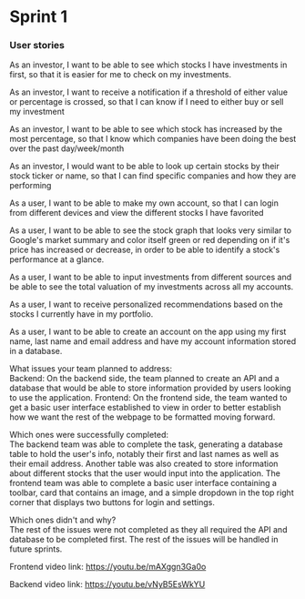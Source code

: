 # Sprint 1

### User stories

As an investor, I want to be able to see which stocks I have investments in first, so that it is easier for me to check on my investments.

As an investor, I want to receive a notification if a threshold of either value or percentage is crossed, so that I can know if I need to either buy or sell my investment

As an investor, I want to be able to see which stock has increased by the most percentage, so that I know which companies have been doing the best over the past day/week/month

As an investor, I would want to be able to look up certain stocks by their stock ticker or name, so that I can find specific companies and how they are performing

As a user, I want to be able to make my own account, so that I can login from different devices and view the different stocks I have favorited

As a user, I want to be able to see the stock graph that looks very similar to Google's market summary and color itself green or red depending on if it's price has increased or decrease, in order to be able to identify a stock's performance at a glance.

As a user, I want to be able to input investments from different sources and be able to see the total valuation of my investments across all my accounts.

As a user, I want to receive personalized recommendations based on the stocks I currently have in my portfolio.

As a user, I want to be able to create an account on the app using my first name, last name and email address and have my account information stored in a database.

What issues your team planned to address:  
Backend: On the backend side, the team planned to create an API and a database that would be able to store information provided by users looking to use the application.
Frontend: On the frontend side, the team wanted to get a basic user interface established to view in order to better establish how we want the rest of the webpage to be formatted moving forward.

Which ones were successfully completed:  
The backend team was able to complete the task, generating a database table to hold the user's info, notably their first and last names as well as their email address. Another table was also created to store information about different stocks that the user would input into the application.
The frontend team was able to complete a basic user interface containing a toolbar, card that contains an image, and a simple dropdown in the top right corner that displays two buttons for login and settings.

Which ones didn't and why?  
The rest of the issues were not completed as they all required the API and database to be completed first. The rest of the issues will be handled in future sprints.

Frontend video link: https://youtu.be/mAXggn3Ga0o

Backend video link: https://youtu.be/vNyB5EsWkYU
